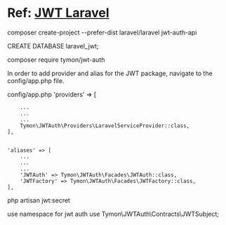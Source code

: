 <h1>Ref: <a href="https://programmingfields.com/create-rest-api-in-laravel-8-using-jwt-authentication/?ref=morioh.com">JWT Laravel</a></h1>
<p>composer create-project --prefer-dist laravel/laravel jwt-auth-api</p>
<p>CREATE DATABASE laravel_jwt;</p>
<p>composer require tymon/jwt-auth
</p>
<p>
In order to add provider and alias for the JWT package, navigate to the config/app.php file.

config/app.php
    'providers' => [

        ...
        ...
        ...
        Tymon\JWTAuth\Providers\LaravelServiceProvider::class,
    ],


    'aliases' => [
        ...
        ...
        ...
        'JWTAuth' => Tymon\JWTAuth\Facades\JWTAuth::class,
        'JWTFactory' => Tymon\JWTAuth\Facades\JWTFactory::class,
    ],
</p>
<p>php artisan jwt:secret</p>
<p>use namespace for jwt auth
use Tymon\JWTAuth\Contracts\JWTSubject;</p>
<p></p>
<p></p>
<p></p>
<p></p>
